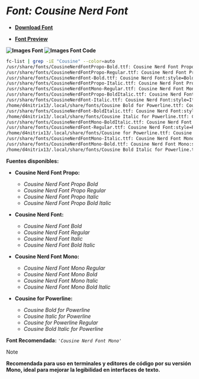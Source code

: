 <!-- Autor: Daniel Benjamin Perez Morales -->
<!-- GitHub: https://github.com/DanielPerezMoralesDev13 -->
<!-- Correo electrónico: danielperezdev@proton.me -->

# ***Font: Cousine Nerd Font***

- **[Download Font](https://github.com/ryanoasis/nerd-fonts/releases/download/v3.2.1/Cousine.zip "https://github.com/ryanoasis/nerd-fonts/releases/download/v3.2.1/Cousine.zip")**

- **[Font Preview](https://www.programmingfonts.org/#cousine "https://www.programmingfonts.org/#cousine")**

**![Images Font](../../Fonts/Cousine%20Nerd%20Font.png "Fonts/Cousine Nerd Font.png")**
**![Images Font Code](../../Font%20Images%20Code/Cousine%20Nerd%20Font%20Code.png "Font Images Code/Cousine Nerd Font Code.png")**

```bash
fc-list | grep -iE "Cousine" --color=auto
/usr/share/fonts/CousineNerdFontPropo-Bold.ttf: Cousine Nerd Font Propo:style=Bold
/usr/share/fonts/CousineNerdFontPropo-Regular.ttf: Cousine Nerd Font Propo:style=Regular
/usr/share/fonts/CousineNerdFont-Bold.ttf: Cousine Nerd Font:style=Bold
/usr/share/fonts/CousineNerdFontPropo-Italic.ttf: Cousine Nerd Font Propo:style=Italic
/usr/share/fonts/CousineNerdFontMono-Regular.ttf: Cousine Nerd Font Mono:style=Regular
/usr/share/fonts/CousineNerdFontPropo-BoldItalic.ttf: Cousine Nerd Font Propo:style=Bold Italic
/usr/share/fonts/CousineNerdFont-Italic.ttf: Cousine Nerd Font:style=Italic
/home/d4nitrix13/.local/share/fonts/Cousine Bold for Powerline.ttf: Cousine for Powerline:style=Bold
/usr/share/fonts/CousineNerdFont-BoldItalic.ttf: Cousine Nerd Font:style=Bold Italic
/home/d4nitrix13/.local/share/fonts/Cousine Italic for Powerline.ttf: Cousine for Powerline:style=Italic
/usr/share/fonts/CousineNerdFontMono-BoldItalic.ttf: Cousine Nerd Font Mono:style=Bold Italic
/usr/share/fonts/CousineNerdFont-Regular.ttf: Cousine Nerd Font:style=Regular
/home/d4nitrix13/.local/share/fonts/Cousine for Powerline.ttf: Cousine for Powerline:style=Regular
/usr/share/fonts/CousineNerdFontMono-Italic.ttf: Cousine Nerd Font Mono:style=Italic
/usr/share/fonts/CousineNerdFontMono-Bold.ttf: Cousine Nerd Font Mono:style=Bold
/home/d4nitrix13/.local/share/fonts/Cousine Bold Italic for Powerline.ttf: Cousine for Powerline:style=Bold Italic
```

**Fuentes disponibles:**

- **Cousine Nerd Font Propo:**
  - *Cousine Nerd Font Propo Bold*
  - *Cousine Nerd Font Propo Regular*
  - *Cousine Nerd Font Propo Italic*
  - *Cousine Nerd Font Propo Bold Italic*

- **Cousine Nerd Font:**
  - *Cousine Nerd Font Bold*
  - *Cousine Nerd Font Regular*
  - *Cousine Nerd Font Italic*
  - *Cousine Nerd Font Bold Italic*

- **Cousine Nerd Font Mono:**
  - *Cousine Nerd Font Mono Regular*
  - *Cousine Nerd Font Mono Bold*
  - *Cousine Nerd Font Mono Italic*
  - *Cousine Nerd Font Mono Bold Italic*

- **Cousine for Powerline:**
  - *Cousine Bold for Powerline*
  - *Cousine Italic for Powerline*
  - *Cousine for Powerline Regular*
  - *Cousine Bold Italic for Powerline*

**Font Recomendada:** *`'Cousine Nerd Font Mono'`*

> [!NOTE]
> **Recomendada para uso en terminales y editores de código por su versión Mono, ideal para mejorar la legibilidad en interfaces de texto.**
